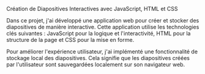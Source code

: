 Création de Diapositives Interactives avec JavaScript, HTML et CSS

Dans ce projet, j'ai développé une application web pour créer et stocker des diapositives de manière interactive. Cette application utilise les technologies clés suivantes : JavaScript pour la logique et l'interactivité, HTML pour la structure de la page et CSS pour la mise en forme.

Pour améliorer l'expérience utilisateur, j'ai implémenté une fonctionnalité de stockage local des diapositives. Cela signifie que les diapositives créées par l'utilisateur sont sauvegardées localement sur son navigateur web.
